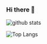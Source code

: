 ### Hi there 👋

<!--
**ch3coo2ca/ch3coo2ca** is a ✨ _special_ ✨ repository because its `README.md` (this file) appears on your GitHub profile.

Here are some ideas to get you started:

- 🔭 I’m currently working on ...
- 🌱 I’m currently learning ...
- 👯 I’m looking to collaborate on ...
- 🤔 I’m looking for help with ...
- 💬 Ask me about ...
- 📫 How to reach me: ...
- 😄 Pronouns: ...
- ⚡ Fun fact: ...
-->

![github stats](https://github-readme-stats.vercel.app/api?username=ch3coo2ca&count_private=true&show_icons=true&include_all_commits=true)

![Top Langs](https://github-readme-stats.vercel.app/api/top-langs/?username=ch3coo2ca&hide=TeX&layout=compact)
